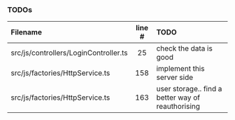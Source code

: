 ### TODOs
| Filename | line # | TODO
|:------|:------:|:------
| src/js/controllers/LoginController.ts | 25 | check the data is good
| src/js/factories/HttpService.ts | 158 | implement this server side
| src/js/factories/HttpService.ts | 163 | user storage.. find a better way of reauthorising